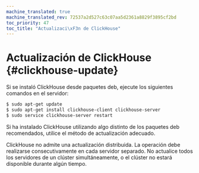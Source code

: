 ```yaml
---
machine_translated: true
machine_translated_rev: 72537a2d527c63c07aa5d2361a8829f3895cf2bd
toc_priority: 47
toc_title: "Actualizaci\xF3n de ClickHouse"
---
```


# Actualización de ClickHouse {#clickhouse-update}

Si se instaló ClickHouse desde paquetes deb, ejecute los siguientes comandos en el servidor:

``` bash
$ sudo apt-get update
$ sudo apt-get install clickhouse-client clickhouse-server
$ sudo service clickhouse-server restart
```

Si ha instalado ClickHouse utilizando algo distinto de los paquetes deb recomendados, utilice el método de actualización adecuado.

ClickHouse no admite una actualización distribuida. La operación debe realizarse consecutivamente en cada servidor separado. No actualice todos los servidores de un clúster simultáneamente, o el clúster no estará disponible durante algún tiempo.

